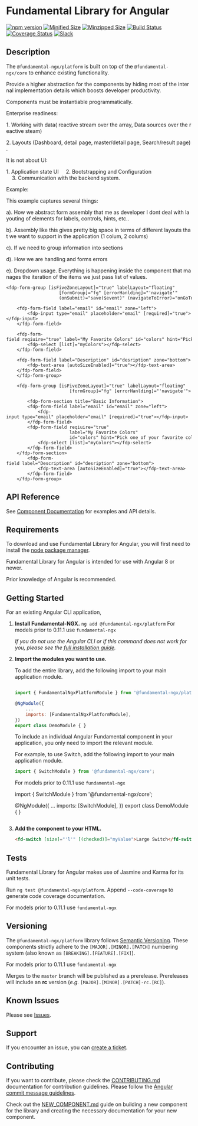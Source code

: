 # Fundamental Library for Angular

[![npm version](https://badge.fury.io/js/%40fundamental-ngx%2Fplatform.svg)](//www.npmjs.com/package/@fundamental-ngx.platform)
[![Minified Size](https://badgen.net/bundlephobia/min/%40fundamental-ngx%2Fplatform)](https://bundlephobia.com/result?p=%40fundamental-ngx%2Fplatform)
[![Minzipped Size](https://badgen.net/bundlephobia/minzip/%40fundamental-ngx%2Fplatform)](https://bundlephobia.com/result?p=%40fundamental-ngx%2Fplatform)
[![Build Status](https://travis-ci.org/SAP/fundamental-ngx.svg?branch=master)](https://travis-ci.org/SAP/fundamental-ngx)
[![Coverage Status](https://coveralls.io/repos/github/SAP/fundamental-ngx/badge.svg?branch=master)](https://coveralls.io/github/SAP/fundamental-ngx?branch=master)
[![Slack](https://img.shields.io/badge/slack-ui--fundamentals-blue.svg?logo=slack)](https://ui-fundamentals.slack.com)

## Description

The `@fundamental-ngx/platform` is built on top of the `@fundamental-ngx/core` to enhance existing functionality.

Provide a higher abstraction for the components by hiding most of the internal implementation details which boosts developer productivity.

Components must be instantiable programmatically.

Enterprise readiness:

1. Working with data( reactive stream over the array, Data sources over the reactive steam)

2. Layouts (Dashboard, detail page, master/detail page, Search/result page).

It is not about UI:

1. Application state UI
    2. Bootstrapping and Configuration
    3. Communication with the backend system.

Example:

This example captures several things:

a). How we abstract form assembly that me as developer I dont deal with layouting of elements for labels, controls, hints, etc..

b). Assembly like this gives pretty big space in terms of different layouts that we want to support in the application (1 colum, 2 colums)

c). If we need to group information into sections

d). How we are handling and forms errors

e). Dropdown usage. Everything is happening inside the component that manages the iteration of the items we just pass list of values.

```
<fdp-form-group [isFiveZoneLayout]="true" labelLayout="floating"
                    [formGroup]="fg" [errorHanlding]="'navigate'"
                    (onSubmit)="save($event)" (navigateToError)="onGoToError($event)">

    <fdp-form-field label="email" id="email" zone="left">
        <fdp-input type="email" placeholder="email" [required]="true"></fdp-input>
    </fdp-form-field>

    <fdp-form-field reqiuire="true" label="My Favorite Colors" id="colors" hint="Pick one of your favorite color" zone="right">
        <fdp-select [list]="myColors"></fdp-select>
    </fdp-form-field>

    <fdp-form-field label="Description" id="desription" zone="bottom">
        <fdp-text-area [autoSizeEnabled]="true"></fdp-text-area>
    </fdp-form-field>
    </fdp-form-group>
```

```
    <fdp-form-group [isFiveZoneLayout]="true" labelLayout="floating"
                        [formGroup]="fg" [errorHanlding]="'navigate'">
        
        <fdp-form-section title="Basic Information">
        <fdp-form-field label="email" id="email" zone="left">
            <fdp-input type="email" placeholder="email" [required]="true"></fdp-input>
        </fdp-form-field>
        <fdp-form-field reqiuire="true"
                        label="My Favorite Colors"
                        id="colors" hint="Pick one of your favorite color" zone="right">
            <fdp-select [list]="myColors"></fdp-select>
        </fdp-form-field>
    </fdp-form-section>
        <fdp-form-field label="Description" id="desription" zone="bottom">
            <fdp-text-area [autoSizeEnabled]="true"></fdp-text-area>
        </fdp-form-field>
    </fdp-form-group>
```

## API Reference

See [Component Documentation](https://sap.github.io/fundamental-ngx/docs/platform/home) for examples and API details.

## Requirements

To download and use Fundamental Library for Angular, you will first need to install the [node package manager](https://www.npmjs.com/get-npm).

Fundamental Library for Angular is intended for use with Angular 8 or newer.

Prior knowledge of Angular is recommended.

## Getting Started

For an existing Angular CLI application,

1. **Install Fundamental-NGX.**
   `ng add @fundamental-ngx/platform`
   For models prior to 0.11.1 use `fundamental-ngx`

    _If you do not use the Angular CLI or if this command does not work for you, please see the [full installation guide](https://github.com/SAP/fundamental-ngx/wiki/Full-Installation-Guide)._

2. **Import the modules you want to use.**

    To add the entire library, add the following import to your main application module.

    ```javascript

    import { FundamentalNgxPlatformModule } from '@fundamental-ngx/platform';

    @NgModule({
        ...
        imports: [FundamentalNgxPlatformModule],
    })
    export class DemoModule { }
    ```

    To include an individual Angular Fundamental component in your application, you only need to import the relevant module.

    For example, to use Switch, add the following import to your main application module.

    ```javascript
    import { SwitchModule } from '@fundamental-ngx/core';
    ```

    For models prior to 0.11.1 use `fundamental-ngx`

    import { SwitchModule } from '@fundamental-ngx/core';

    @NgModule({
    ...
    imports: [SwitchModule],
    })
    export class DemoModule { }

    ```

    ```

3. **Add the component to your HTML.**

    ```html
    <fd-switch [size]="'l'" [(checked)]="myValue">Large Switch</fd-switch>
    ```

## Tests

Fundamental Library for Angular makes use of Jasmine and Karma for its unit tests.

Run `ng test @fundamental-ngx/platform`. Append `--code-coverage` to generate code coverage documentation.

For models prior to 0.11.1 use `fundamental-ngx`

## Versioning

The `@fundamental-ngx/platform` library follows [Semantic Versioning](https://semver.org/). These components strictly adhere to the `[MAJOR].[MINOR].[PATCH]` numbering system (also known as `[BREAKING].[FEATURE].[FIX]`).

For models prior to 0.11.1 use `fundamental-ngx`

Merges to the `master` branch will be published as a prerelease. Prereleases will include an **rc** version (_e.g._ `[MAJOR].[MINOR].[PATCH]-rc.[RC]`).

## Known Issues

Please see [Issues](https://github.com/SAP/fundamental-ngx/issues).

## Support

If you encounter an issue, you can [create a ticket](https://github.com/SAP/fundamental-ngx/issues).

## Contributing

If you want to contribute, please check the [CONTRIBUTING.md](https://github.com/SAP/fundamental-ngx/blob/master/CONTRIBUTING.md) documentation for contribution guidelines. Please follow the [Angular commit message guidelines](https://github.com/angular/angular/blob/master/CONTRIBUTING.md#commit).

Check out the [NEW_COMPONENT.md](https://github.com/SAP/fundamental-ngx/blob/master/NEW_COMPONENT.md) guide on building a new component for the library and creating the necessary documentation for your new component.
